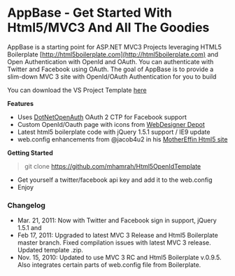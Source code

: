 # AppBase - Get Started With Html5/MVC3 And All The Goodies

AppBase is a starting point for ASP.NET MVC3 Projects leveraging HTML5 Boilerplate [http://html5boilerplate.com](http://html5boilerplate.com) and Open Authentication with OpenId and OAuth.  You can authenticate with Twitter and Facebook using OAuth.  The goal of AppBase is to provide a slim-down MVC 3 site with OpenId/OAuth Authentication for you to build 


You can download the VS Project Template [here](https://github.com/downloads/mhamrah/Html5OpenIdTemplate/Html5-MVC3-BP-OpenAuth.zip)

**Features**

* Uses [DotNetOpenAuth](http://www.dotnetopenauth.net/) OAuth 2 CTP for Facebook support 
* Custom OpenId/Oauth page with icons from [WebDesigner Depot](http://www.webdesignerdepot.com/2010/08/buddycons-vector-social-media-icons/)
* Latest html5 boilerplate code with jQuery 1.5.1 support / IE9 update
* web.config enhancements from @jacob4u2 in his [MotherEffin Html5 site](https://bitbucket.org/jacob4u2/mothereffin-html5-site)

**Getting Started**

> git clone https://github.com/mhamrah/Html5OpenIdTemplate

* Get yourself a twitter/facebook api key and add it to the web.config
* Enjoy

### Changelog

* Mar. 21, 2011: Now with Twitter and Facebook sign in support, jQuery 1.5.1 and 
* Feb 17, 2011: Upgraded to latest MVC 3 Release and Html5 Boilerplate master branch.  Fixed compilation issues with latest MVC 3 release.  Updated template .zip.
* Nov. 15, 2010: Updated to use MVC 3 RC and Html5 Boilerplate v.0.9.5.  Also integrates certain parts of web.config file from Boilerplate.


